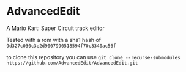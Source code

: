 # AdvancedEdit
A Mario Kart: Super Circuit track editor

Tested with a rom with a sha1 hash of `9d327c030c3e2d9007990518594f70c3340ac56f`

to clone this repository you can use `git clone --recurse-submodules https://github.com/AdvancedEdit/AdvancedEdit.git`
